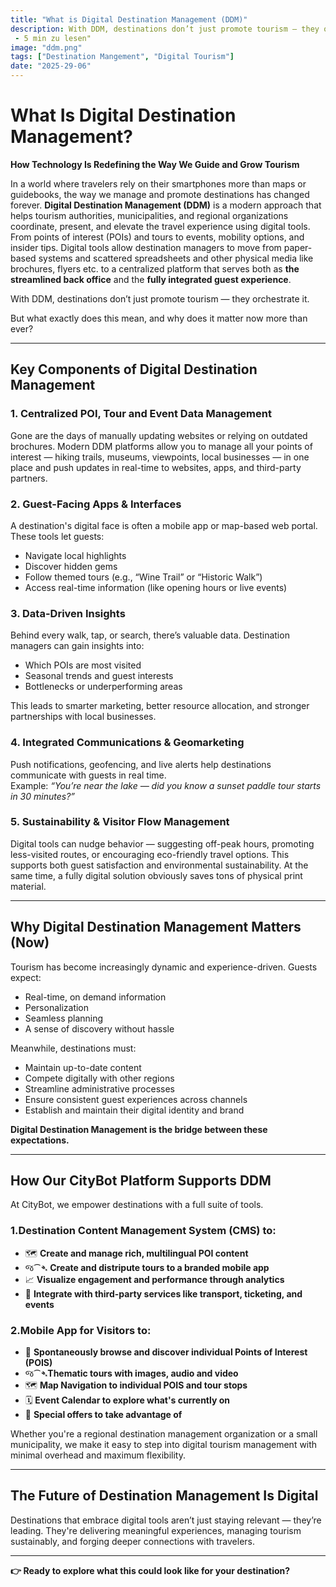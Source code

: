 ```yaml
---
title: "What is Digital Destination Management (DDM)"
description: With DDM, destinations don’t just promote tourism — they orchestrate it.
 - 5 min zu lesen"
image: "ddm.png"
tags: ["Destination Mangement", "Digital Tourism"]
date: "2025-29-06"
---
```


# What Is Digital Destination Management?  
**How Technology Is Redefining the Way We Guide and Grow Tourism**

In a world where travelers rely on their smartphones more than maps or guidebooks, the way we manage and promote destinations has changed forever. **Digital Destination Management (DDM)** is a modern approach that helps tourism authorities, municipalities, and regional organizations coordinate, present, and elevate the travel experience using digital tools.
From points of interest (POIs) and tours to events, mobility options, and insider tips. Digital tools allow destination managers to move from paper-based systems and scattered spreadsheets and other physical media like brochures, flyers etc. to a centralized platform that serves both as **the streamlined back office** and the **fully integrated guest experience**.

With DDM, destinations don’t just promote tourism — they orchestrate it.

But what exactly does this mean, and why does it matter now more than ever?

---

## Key Components of Digital Destination Management

### 1. Centralized POI, Tour and Event Data Management
Gone are the days of manually updating websites or relying on outdated brochures. Modern DDM platforms allow you to manage all your points of interest — hiking trails, museums, viewpoints, local businesses — in one place and push updates in real-time to websites, apps, and third-party partners.

### 2. Guest-Facing Apps & Interfaces
A destination's digital face is often a mobile app or map-based web portal. These tools let guests:

- Navigate local highlights  
- Discover hidden gems  
- Follow themed tours (e.g., “Wine Trail” or “Historic Walk”)  
- Access real-time information (like opening hours or live events)

### 3. Data-Driven Insights
Behind every walk, tap, or search, there’s valuable data. Destination managers can gain insights into:

- Which POIs are most visited  
- Seasonal trends and guest interests  
- Bottlenecks or underperforming areas  

This leads to smarter marketing, better resource allocation, and stronger partnerships with local businesses.

### 4. Integrated Communications & Geomarketing
Push notifications, geofencing, and live alerts help destinations communicate with guests in real time.  
Example: _“You’re near the lake — did you know a sunset paddle tour starts in 30 minutes?”_

### 5. Sustainability & Visitor Flow Management
Digital tools can nudge behavior — suggesting off-peak hours, promoting less-visited routes, or encouraging eco-friendly travel options. This supports both guest satisfaction and environmental sustainability.
At the same time, a fully digital solution obviously saves tons of physical print material.

---

## Why Digital Destination Management Matters (Now)

Tourism has become increasingly dynamic and experience-driven. Guests expect:

- Real-time, on demand information  
- Personalization  
- Seamless planning  
- A sense of discovery without hassle

Meanwhile, destinations must:

- Maintain up-to-date content  
- Compete digitally with other regions  
- Streamline administrative processes 
- Ensure consistent guest experiences across channels
- Establish and maintain their digital identity and brand

**Digital Destination Management is the bridge between these expectations.**

---

## How Our CityBot Platform Supports DDM

At CityBot, we empower destinations with a full suite of tools.

### 1.Destination Content Management System (CMS) to: 

- 🗺️ **Create and manage rich, multilingual POI content**  
- જ⁀➴ **Create and distripute tours to a branded mobile app**  
- 📈 **Visualize engagement and performance through analytics**  
- 🔌 **Integrate with third-party services like transport, ticketing, and events**

### 2.Mobile App for Visitors to: 

- 📍 **Spontaneously browse and discover individual Points of Interest (POIS)**
- જ⁀➴**Thematic tours with images, audio and video** 
- 🗺️ **Map Navigation to individual POIS and tour stops**  
- 🗓️ **Event Calendar to explore what's currently on**  
- 🔖 **Special offers to take advantage of**

Whether you're a regional destination management organization or a small municipality, we make it easy to step into digital tourism management with minimal overhead and maximum flexibility.

---

## The Future of Destination Management Is Digital

Destinations that embrace digital tools aren’t just staying relevant — they’re leading. They're delivering meaningful experiences, managing tourism sustainably, and forging deeper connections with travelers.

---

**👉 Ready to explore what this could look like for your destination?**  
